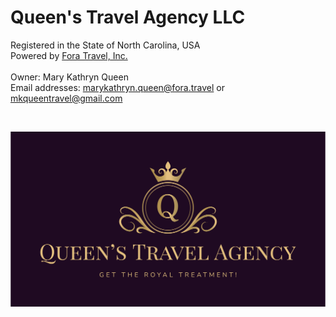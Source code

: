 # Queen's Travel Agency LLC
Registered in the State of North Carolina, USA <br>
Powered by [Fora Travel, Inc.](https://www.foratravel.com/)
<br>
<br>
Owner: Mary Kathryn Queen <br>
Email addresses: marykathryn.queen@fora.travel or mkqueentravel@gmail.com

<br>

![Queen's Travel Agency Main Logo](images/Original%20Logo.png)